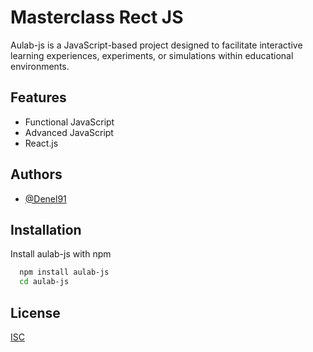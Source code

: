 # Masterclass Rect JS

Aulab-js is a JavaScript-based project designed to facilitate interactive learning experiences, experiments, or simulations within educational environments.

## Features

- Functional JavaScript
- Advanced JavaScript
- React.js

## Authors

- [@Denel91](https://github.com/Denel91)

## Installation

Install aulab-js with npm

```bash
  npm install aulab-js
  cd aulab-js
```

## License

[ISC](https://opensource.org/license/isc-license-txt)
